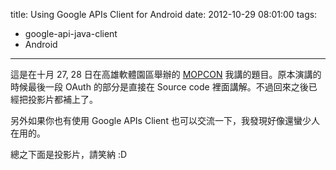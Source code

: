 title: Using Google APIs Client for Android
date: 2012-10-29 08:01:00
tags: 
- google-api-java-client
- Android
---

這是在十月 27, 28 日在高雄軟體園區舉辦的 [MOPCON](http://www.mopcon.org/) 我講的題目。原本演講的時候最後一段 OAuth 的部分是直接在 Source code 裡面講解。不過回來之後已經把投影片都補上了。

另外如果你也有使用 Google APIs Client 也可以交流一下，我發現好像還蠻少人在用的。

總之下面是投影片，請笑納 :D

<script async class="speakerdeck-embed" data-id="508dc480aee4d50002002f75" data-ratio="1.3350717079530638" src="//speakerdeck.com/assets/embed.js"></script>